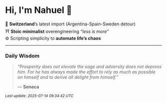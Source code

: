 # Hi, I'm Nahuel :tiger:

📍 **Switzerland**’s latest import (Argentina-Spain-Sweden detour)  
⛩️ **Stoic minimalist** overengineering *“less is more”*  
⚙️ Scripting simplicity to **automate life’s chaos**

---

### Daily Wisdom
> _"Prosperity does not elevate the sage and adversity does not depress him. For he has always made the effort to rely as much as possible on himself and to derive all delight from himself."_  
>
> — **Seneca**

<sub>*Last update: 2025-07-14 09:34:42 UTC*</sub>


